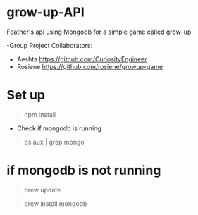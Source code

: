 # grow-up-API
Feather's api using Mongodb for a simple game called grow-up

-Group Project Collaborators:
  - Aeshta https://github.com/CuriosityEngineer
  - Rosiene https://github.com/rosiene/growup-game

# Set up
> npm install

- Check if mongodb is running
> ps aux | grep mongo

# if mongodb is not running 
> brew update

> brew install mongodb
